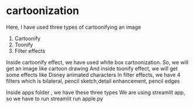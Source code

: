 # cartoonization

Here, I have used three types of cartoonifying an image

1. Cartoonify
2. Toonify
3. Filter effects

Inside cartoonify effect, we have used white box cartoonization. So, we will get an image like cartoon drawing 
And inside toonify effect, we will get some effects like Disney animated characters
In filter effects, we have 4 filters which is bilateral, pencil sketch,detail enhancement, pencil edges


Inside apps folder , we have these three types
We are using streamlit app, so we have to run streamlit run apple.py



